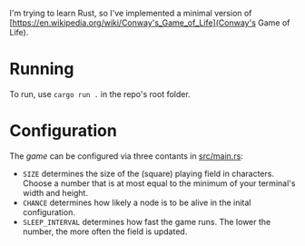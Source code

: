 I'm trying to learn Rust, so I've implemented a minimal version of [https://en.wikipedia.org/wiki/Conway's_Game_of_Life](Conway's Game of Life).

# Running

To run, use `cargo run .` in the repo's root folder.

# Configuration

The *game* can be configured via three contants in [src/main.rs](`src/main.rs`):

- `SIZE` determines the size of the (square) playing field in characters.
  Choose a number that is at most equal to the minimum of your terminal's width and height.
- `CHANCE` determines how likely a node is to be alive in the inital configuration.
- `SLEEP_INTERVAL` determines how fast the game runs.
  The lower the number, the more often the field is updated.
